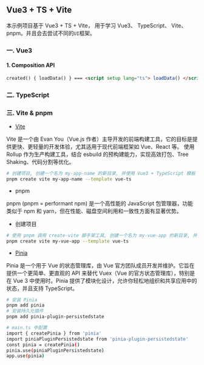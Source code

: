 ## Vue3 + TS + Vite

本示例项目基于 Vue3 + TS + Vite， 用于学习 Vue3、 TypeScript、 Vite、 pnpm。并且会去尝试不同的`UI`框架。

### 一. Vue3 

#### 1. Composition API
```md
created() { loadData() } === <script setup lang="ts"> loadData() </script>
```

### 二. TypeScript

### 三. Vite & pnpm

- <a href="https://cn.vite.dev/" target="_blank">Vite</a>

Vite 是一个由 Evan You（Vue.js 作者）主导开发的前端构建工具，它的目标是提供更快、更轻量的开发体验，尤其适用于现代前端框架如 Vue、React 等。
使用 Rollup 作为生产构建工具，结合 esbuild 的预构建能力，实现高效打包、Tree Shaking、代码分割等优化。
```bash
# 创建项目, 创建一个名为 my-app-name 的新目录, 并使用 Vue3 + TypeScript 模板
pnpm create vite my-app-name --template vue-ts
```

- pnpm

pnpm (pnpm = performant npm) 是一个高性能的 JavaScript 包管理器，功能类似于 npm 和 yarn，但在性能、磁盘空间利用和一致性方面有显著优势。

- 创建项目

```bash
# 使用 pnpm 调用 create-vite 脚手架工具, 创建一个名为 my-vue-app 的新目录, 并使用 Vue3 + TypeScript 模板
pnpm create vite my-vue-app --template vue-ts
```

- [Pinia](https://pinia.vuejs.org/zh)

Pinia 是一个用于 Vue 的状态管理库，由 Vue 官方团队成员开发并维护。它旨在提供一个更简单、更直观的 API 来替代 Vuex（Vue 的官方状态管理库），特别是在 Vue 3 中使用时。Pinia 提供了模块化设计，允许你轻松地组织和共享应用中的状态，并且支持 TypeScript。

```bash
# 安装 Pinia
pnpm add pinia
# 安装持久化插件
pnpm add pinia-plugin-persistedstate

# main.ts 中配置
import { createPinia } from 'pinia'
import piniaPluginPersistedstate from 'pinia-plugin-persistedstate'
const pinia = createPinia()
pinia.use(piniaPluginPersistedstate) 
app.use(pinia)
```
